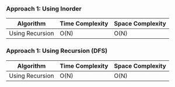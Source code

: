### Approach 1: Using Inorder

| Algorithm              | Time Complexity          | Space Complexity  |
|----------------------- | ------------------------ | ----------------- |
| Using Recursion        | O(N)                     | O(N)              |

### Approach 1: Using Recursion (DFS)

| Algorithm              | Time Complexity          | Space Complexity  |
|----------------------- | ------------------------ | ----------------- |
| Using Recursion        | O(N)                     | O(N)              |


